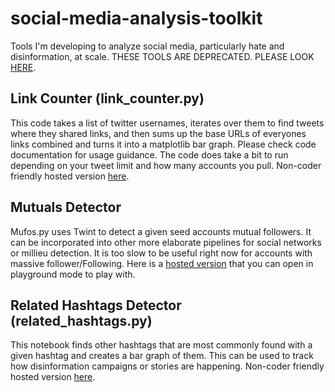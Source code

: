 # social-media-analysis-toolkit
Tools I'm developing to analyze social media, particularly hate and disinformation, at scale. THESE TOOLS ARE DEPRECATED. PLEASE LOOK [HERE](https://gitlab.com/smat-project).

## Link Counter (link_counter.py)
This code takes a list of twitter usernames, iterates over them to find tweets where they shared links, and then sums up the base URLs of everyones links combined and turns it into a matplotlib bar graph. Please check code documentation for usage guidance. The code does take a bit to run depending on your tweet limit and how many accounts you pull. Non-coder friendly hosted version [here](https://colab.research.google.com/drive/1AGgt2Qm2LThNAKeBsnbKRXgWgPc9kFN9).

## Mutuals Detector
Mufos.py uses Twint to detect a given seed accounts mutual followers. It can be incorporated into other more elaborate pipelines for social networks or millieu detection. It is too slow to be useful right now for accounts with massive follower/Following. Here is a [hosted version](https://colab.research.google.com/drive/1AOXQxkOWbq7KEHWVBRiOrYhTOSg3QTqq) that you can open in playground mode to play with.

## Related Hashtags Detector (related_hashtags.py)
This notebook finds other hashtags that are most commonly found with a given hashtag and creates a bar graph of them. This can be used to track how disinformation campaigns or stories are happening. Non-coder friendly hosted version [here](https://colab.research.google.com/drive/1dNSxohTBgNox0IiaGwqv66eFyxKBABHx).
